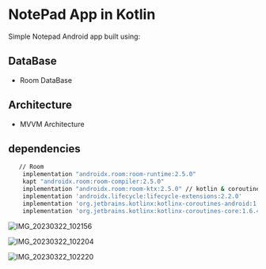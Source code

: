 
# NotePad App in Kotlin

Simple Notepad Android app built using:


## DataBase

 - Room DataBase

 ## Architecture

 - MVVM Architecture


## dependencies

```bash
   // Room
    implementation "androidx.room:room-runtime:2.5.0"
    kapt "androidx.room:room-compiler:2.5.0"
    implementation "androidx.room:room-ktx:2.5.0" // kotlin & coroutine support
    implementation 'androidx.lifecycle:lifecycle-extensions:2.2.0'
    implementation 'org.jetbrains.kotlinx:kotlinx-coroutines-android:1.6.4'
    implementation 'org.jetbrains.kotlinx:kotlinx-coroutines-core:1.6.4'
```

![IMG_20230322_102156](https://user-images.githubusercontent.com/97946979/226828823-42e68840-cf3d-428d-afc9-fadf0387c4a1.jpg)

![IMG_20230322_102204](https://user-images.githubusercontent.com/97946979/226828854-1b5ef78d-37be-47d1-8e30-d34073e2d12d.jpg)

![IMG_20230322_102220](https://user-images.githubusercontent.com/97946979/226828867-076bbf87-459c-497b-8e6b-80b6af1a0a28.jpg)
